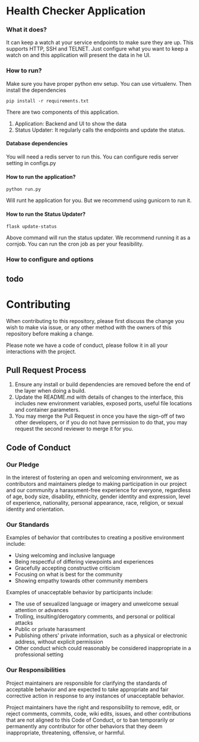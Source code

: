 # Health Checker Application

### What it does?

It can keep a watch at your service endpoints to make sure they are up. This supports HTTP, SSH and TELNET. Just configure what you want to keep a watch on and this application will present the data in he UI. 

### How to run? 

Make sure you have proper python env setup. You can use virtualenv.
Then install the dependencies

```
pip install -r requirements.txt
```

There are two components of this application. 
1. Application: Backend and UI to show the data
2. Status Updater: It regularly calls the endpoints and update the status. 

#### Database dependencies

You will need a redis server to run this. You can configure redis server setting in configs.py

#### How to run the application? 
```buildoutcfg
python run.py
```
Will runt he application for you. But we recommend using gunicorn to run it. 

#### How to run the Status Updater? 
```buildoutcfg
flask update-status
```
Above command will run the status updater. We recommend running it as a cornjob. You can run the cron job as per your feasibility. 


### How to configure and options

## todo 


# Contributing

When contributing to this repository, please first discuss the change you wish to make via issue, or any other method with the owners of this repository before making a change.

Please note we have a code of conduct, please follow it in all your interactions with the project.

## Pull Request Process

1. Ensure any install or build dependencies are removed before the end of the layer when doing a
   build.
2. Update the README.md with details of changes to the interface, this includes new environment
   variables, exposed ports, useful file locations and container parameters.
4. You may merge the Pull Request in once you have the sign-off of two other developers, or if you
   do not have permission to do that, you may request the second reviewer to merge it for you.

## Code of Conduct

### Our Pledge

In the interest of fostering an open and welcoming environment, we as
contributors and maintainers pledge to making participation in our project and
our community a harassment-free experience for everyone, regardless of age, body
size, disability, ethnicity, gender identity and expression, level of experience,
nationality, personal appearance, race, religion, or sexual identity and
orientation.

### Our Standards

Examples of behavior that contributes to creating a positive environment
include:

* Using welcoming and inclusive language
* Being respectful of differing viewpoints and experiences
* Gracefully accepting constructive criticism
* Focusing on what is best for the community
* Showing empathy towards other community members

Examples of unacceptable behavior by participants include:

* The use of sexualized language or imagery and unwelcome sexual attention or
advances
* Trolling, insulting/derogatory comments, and personal or political attacks
* Public or private harassment
* Publishing others' private information, such as a physical or electronic
  address, without explicit permission
* Other conduct which could reasonably be considered inappropriate in a
  professional setting

### Our Responsibilities

Project maintainers are responsible for clarifying the standards of acceptable
behavior and are expected to take appropriate and fair corrective action in
response to any instances of unacceptable behavior.

Project maintainers have the right and responsibility to remove, edit, or
reject comments, commits, code, wiki edits, issues, and other contributions
that are not aligned to this Code of Conduct, or to ban temporarily or
permanently any contributor for other behaviors that they deem inappropriate,
threatening, offensive, or harmful.

